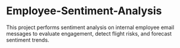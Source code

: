 # Employee-Sentiment-Analysis


This project performs sentiment analysis on internal employee email messages to evaluate engagement, detect flight risks, and forecast sentiment trends.
